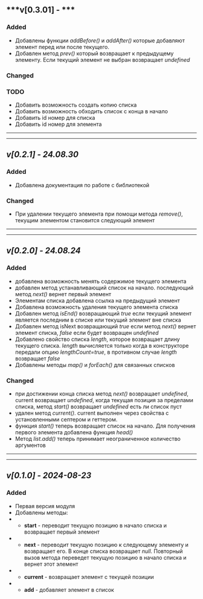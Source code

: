 ## ***v[0.3.01] - ***

### Added
- Добавлены функции *addBefore()* и *addAfter()* которые добавляют элемент перед или после текущего.
- Добавлен метод *prev()* который возвращает к предыдущему элементу. Если текущий элемент не выбран возвращает *undefined*

### Changed

### TODO
- Добавить возможность создать копию списка
- Добавить возможность обходить список с конца в начало
- Добавить id номер для списка
- Добавить id номер для элемента

___
___


## ***v[0.2.1] - 24.08.30***

### Added
- Добавлена документация по работе с библиотекой
  
### Changed
- При удалении текущего элемента при помощи метода *remove()*, текущим элементом становится следующий элемент

___
___


## ***v[0.2.0] - 24.08.24***

### Added
- добавлена возможность менять содержимое текущего элемента
- добавлен метод устанавливающий список на начало. последующий метод *next()* вернет первый элемент
- Элементам списка добавлена ссылка на предыдущий элемент
- Добавлена возможность удаления текущего элемента списка
- Добавлен метод *isEnd()* возвращающий *true* если текущий элемент является последним в списке или текущий элемент вне списка
- Добавлен метод isNext возвращающий *true* если метод *next()* вернет элемент списка, *false* если будет возвращен *undefined*
- Добавлено свойство списка *length*, которое возвращает длину текущего списка. *length* вычисляется только когда в конструкторе передали опцию *lengthCount=true*, в противном случае *length* возвращает *false*
- Добавлены методы *map()* и *forEach()* для связанных списков

### Changed
- при достижении конца списка метод *next()* возвращает *undefined*, current возвращает *undefined*, когда текущая позиция за пределами списка, метод *start()* возвращает *undefined* есть ли список пуст
- удален метод *current()*. current выполнен через свойства с установленными септером и геттером.
- функция *start()* теперь возвращает список на начало. Для получения первого элемента добавлена функция *head()*
- Метод *list.add()* теперь принимает неограниченное количество аргументов

___
___


## ***v[0.1.0] - 2024-08-23***

### Added
- Первая версия модуля
- Добавлены методы:
- - **start** - переводит текущую позицию в начало списка и возвращает первый элемент
- - **next** - переводит текущую позицию к следующему элементу и возвращает его. В конце списка возвращает *null*. Повторный вызов метода переведет текущую позицию в начало списка и вернет этот элемент
- - **current** - возвращает элемент с текущей позиции
- - **add** - добавляет элемент в список